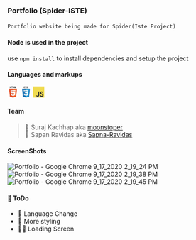 ### Portfolio (Spider-ISTE)
`Portfolio website being made for Spider(Iste Project)`

#### Node is used in the project
use  `npm install` to install dependencies and setup the project
#### Languages and markups 
<img src="https://raw.githubusercontent.com/github/explore/80688e429a7d4ef2fca1e82350fe8e3517d3494d/topics/html/html.png" alt="HTML5" widht ="25px" height="25px"/>&nbsp;<img src="https://raw.githubusercontent.com/github/explore/80688e429a7d4ef2fca1e82350fe8e3517d3494d/topics/css/css.png " alt="CSS3" widht ="25px" height="25px"/>&nbsp;<img src="https://raw.githubusercontent.com/github/explore/80688e429a7d4ef2fca1e82350fe8e3517d3494d/topics/javascript/javascript.png" alt="JS" widht ="25px" height="25px"/>
#### Team
> 🧟 Suraj Kachhap aka [moonstoper](https://github.com/moonstoper/) <br/>
> 🧛 Sapan Ravidas aka [Sapna-Ravidas](https://github.com/Sapan-Ravidas/)

#### ScreenShots
![Portfolio - Google Chrome 9_17_2020 2_19_24 PM](https://user-images.githubusercontent.com/53539666/93448209-fb4a2000-f8f0-11ea-9221-5145d674aeb3.png)
![Portfolio - Google Chrome 9_17_2020 2_19_38 PM](https://user-images.githubusercontent.com/53539666/93449291-313bd400-f8f2-11ea-81d3-94a8b9392432.png)
![Portfolio - Google Chrome 9_17_2020 2_19_45 PM](https://user-images.githubusercontent.com/53539666/93450248-6137a700-f8f3-11ea-8d60-8d6d88a42c9b.png)

#### 🤞 ToDo
- 📔 Language Change
- 🦄 More styling
- 🙌🏻 Loading Screen
